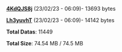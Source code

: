 [**4KdQJS8j**](/data/4KdQJS8j.txt) (23/02/23 - 06:09)- 13693 bytes

[**Lh3yuvhT**](/data/Lh3yuvhT.txt) (23/02/23 - 06:09)- 14142 bytes

**Total Datas**: 11449

**Total Size**: 74.54 MB / 74.5 MB